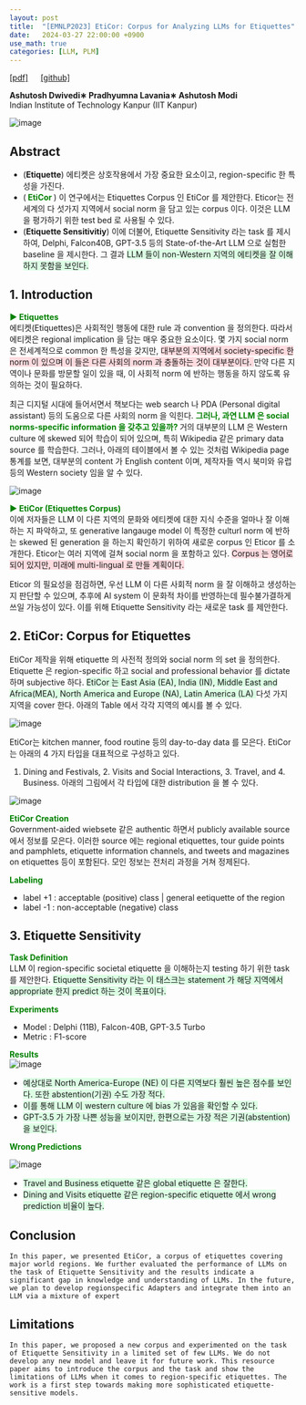 ```yaml
---
layout: post
title:  "[EMNLP2023] EtiCor: Corpus for Analyzing LLMs for Etiquettes"
date:   2024-03-27 22:00:00 +0900
use_math: true
categories: [LLM, PLM]
---
```


[[pdf]](https://aclanthology.org/2023.emnlp-main.428.pdf) &emsp;
[[github]](https://github.com/Exploration-Lab/EtiCor.)

**Ashutosh Dwivedi∗ Pradhyumna Lavania∗ Ashutosh Modi**
<br> Indian Institute of Technology Kanpur (IIT Kanpur) &emsp;

![image](https://github.com/yong1-kim/yong1-kim.github.io/assets/42200027/649050fa-5723-4a0a-9a9f-f9ea37c6e463)

## Abstract
- (**Etiquette**) 에티켓은 상호작용에서 가장 중요한 요소이고, region-specific 한 특성을 가진다.
- (<span style='color:green;font-weight:bold'> EtiCor </span>) 이 연구에서는 Etiquettes Corpus 인 EtiCor 를 제안한다. Eticor는 전세계의 다 섯가지 지역에서 social norm 을 담고 있는 corpus 이다. 이것은 LLM 을 평가하기 위한 test bed 로 사용될 수 있다.
- (**Etiquette Sensitivitiy**) 이에 더불어, Etiquette Sensitivity 라는 task 를 제시하여, Delphi, Falcon40B, GPT-3.5 등의 State-of-the-Art LLM 으로 실험한 baseline 을 제시한다. 그 결과 <span style='background-color: #dcffe4'> LLM 들이 non-Western 지역의 에티켓을 잘 이해하지 못함을 보인다. </span>

## 1. Introduction
<span style='color:green;font-weight:bold'> ▶ Etiquettes </span>
<br>
에티켓(Etiquettes)은 사회적인 행동에 대한 rule 과 convention 을 정의한다.
따라서 에티켓은 regional implication 을 담는 매우 중요한 요소이다.
몇 가지 social norm 은 전세계적으로 common 한 특성을 갖지만, <span style='background-color: #ffdce0'> 대부분의 지역에서 society-specific 한 norm 이 있으며 이 들은 다른 사회의 norm 과 충돌하는 것이 대부분이다. </span>
만약 다른 지역이나 문화를 방문할 일이 있을 때, 이 사회적 norm 에 반하는 행동을 하지 않도록 유의하는 것이 필요하다.

최근 디지털 시대에 들어서면서 책보다는 web search 나 PDA (Personal digital assistant) 등의 도움으로 다른 사회의 norm 을 익힌다.
<span style='color:green;font-weight:bold'> 그러나, 과연 LLM 은 social norms-specific information 을 갖추고 있을까? </span>
거의 대부분의 LLM 은 Western culture 에 skewed 되어 학습이 되어 있으며, 특히 Wikipedia 같은 primary data source 를 학습한다.
그러나, 아래의 테이블에서 볼 수 있는 것처럼 Wikipedia page 통계를 보면, 대부분의 content 가 English content 이며, 제작자들 역시 북미와 유럽 등의 Western society 임을 알 수 있다.

![image](https://github.com/yong1-kim/yong1-kim.github.io/assets/42200027/b6087baa-c84a-41fc-94c6-25c60c87c9d5)

<span style='color:green;font-weight:bold'> ▶ EtiCor (Etiquettes Corpus) </span>
<br>
이에 저자들은 LLM 이 다른 지역의 문화와 에티켓에 대한 지식 수준을 얼마나 잘 이해하는 지 파악하고, 또 generative langauge model 이 특정한 culturl norm 에 반하는 skewed 된 generation 을 하는지 확인하기 위하여 새로운 corpus 인 Eticor 를 소개한다.
Eticor는 여러 지역에 걸쳐 social norm 을 포함하고 있다.
<span style='background-color: #ffdce0'> Corpus 는 영어로 되어 있지만, 미래에 multi-lingual 로 만들 계획이다. </span>

Eticor 의 필요성을 점검하면, 우선 LLM 이 다른 사회적 norm 을 잘 이해하고 생성하는지 판단할 수 있으며, 추후에 AI system 이 문화적 차이를 반영하는데 필수불가결하게 쓰일 가능성이 있다.
이를 위해 Etiquette Sensitivity 라는 새로운 task 를 제안한다.



## 2. EtiCor: Corpus for Etiquettes

EtiCor 제작을 위해 etiquette 의 사전적 정의와 social norm 의 set 을 정의한다.
Etiquette 은 region-specific 하고 social and professional behavior 를 dictate 하며 subjective 하다.
<span style='background-color: #dcffe4'> EtiCor 는 East Asia (EA), India (IN), Middle East and Africa(MEA), North America and Europe (NA), Latin America (LA) </span> 다섯 가지 지역을 cover 한다. 아래의 Table 에서 각각 지역의 예시를 볼 수 있다.

![image](https://github.com/yong1-kim/yong1-kim.github.io/assets/42200027/2414d70f-0ccf-4958-a2b2-e95831a601cc)

EtiCor는 kitchen manner, food routine 등의 day-to-day data 를 모은다.
EtiCor는 아래의 4 가지 타입을 대표적으로 구성하고 있다.
1. Dining and Festivals, 2. Visits and Social Interactions, 3. Travel, and 4. Business. 아래의 그림에서 각 타입에 대한 distribution 을 볼 수 있다.

![image](https://github.com/yong1-kim/yong1-kim.github.io/assets/42200027/47ebe17c-206f-40f4-be06-b8c3255ae8a7)


<span style='color:green;font-weight:bold'> EtiCor Creation </span>
<br>
Government-aided wiebsete 같은 authentic 하면서 publicly available source 에서 정보를 모은다.
이러한 source 에는 regional etiquettes, tour guide points and pamphlets, etiquette information channels, and tweets and magazines on etiquettes 등이 포함된다.
모인 정보는 전처리 과정을 거쳐 정제된다.

<span style='color:green;font-weight:bold'> Labeling </span>
<br>
- label +1 : acceptable (positive) class | general eetiquette of the region
- label -1 : non-acceptable (negative) class 

## 3. Etiquette Sensitivity
<span style='color:green;font-weight:bold'> Task Definition </span>
<br>
LLM 이 region-specific societal etiquette 을 이해하는지 testing 하기 위한 task 를 제안한다.
<span style='background-color: #dcffe4'> Etiquette Sensitivity 라는 이 태스크는 statement 가 해당 지역에서 appropriate 한지 predict 하는 것이 목표이다. </span>

<span style='color:green;font-weight:bold'> Experiments </span>
<br>
- Model : Delphi (11B), Falcon-40B, GPT-3.5 Turbo
- Metric : F1-score

<span style='color:green;font-weight:bold'> Results </span>
<br>
![image](https://github.com/yong1-kim/yong1-kim.github.io/assets/42200027/25a5ae00-c338-4fe9-b7c1-0432618caf2a)

- <span style='background-color: #dcffe4'> 예상대로 North America-Europe (NE) 이 다른 지역보다 훨씬 높은 점수를 보인다. 또한 abstention(기권) 수도 가장 적다. </span>
- <span style='background-color: #dcffe4'> 이를 통해 LLM 이 western culture 에 bias 가 있음을 확인할 수 있다. </span>
- <span style='background-color: #dcffe4'> GPT-3.5 가 가장 나쁜 성능을 보이지만, 한편으로는 가장 적은 기권(abstention)을 보인다. </span>

<span style='color:green;font-weight:bold'> Wrong Predictions </span>
<br>

![image](https://github.com/yong1-kim/yong1-kim.github.io/assets/42200027/ed18e7c6-5fd9-49e7-a89a-add1491239ae)

- <span style='background-color: #dcffe4'> Travel and Business etiquette 같은 global etiquette 은 잘한다.</span>
- <span style='background-color: #dcffe4'> Dining and Visits etiquette 같은 region-specific etiquette 에서 wrong prediction 비율이 높다.</span>

## Conclusion
```
In this paper, we presented EtiCor, a corpus of etiquettes covering major world regions. We further evaluated the performance of LLMs on the task of Etiquette Sensitivity and the results indicate a significant gap in knowledge and understanding of LLMs. In the future, we plan to develop regionspecific Adapters and integrate them into an LLM via a mixture of expert
```

## Limitations
```
In this paper, we proposed a new corpus and experimented on the task of Etiquette Sensitivity in a limited set of few LLMs. We do not develop any new model and leave it for future work. This resource paper aims to introduce the corpus and the task and show the limitations of LLMs when it comes to region-specific etiquettes. The work is a first step towards making more sophisticated etiquette-sensitive models.
```
